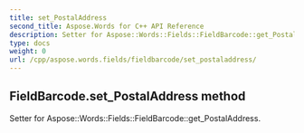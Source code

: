 ```yaml
---
title: set_PostalAddress
second_title: Aspose.Words for C++ API Reference
description: Setter for Aspose::Words::Fields::FieldBarcode::get_PostalAddress. 
type: docs
weight: 0
url: /cpp/aspose.words.fields/fieldbarcode/set_postaladdress/
---
```

## FieldBarcode.set_PostalAddress method


Setter for Aspose::Words::Fields::FieldBarcode::get_PostalAddress. 

